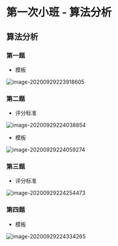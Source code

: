 # 第一次小班 - 算法分析

## 算法分析

### 第一题

* 模板

![image-20200929223918605](https://gitee.com/Monkeyman520/MonkeyImgURL/raw/master/img/image-20200929223918605.png)

### 第二题

* 评分标准

![image-20200929224038854](https://gitee.com/Monkeyman520/MonkeyImgURL/raw/master/img/image-20200929224038854.png)

* 模板

![image-20200929224059274](https://gitee.com/Monkeyman520/MonkeyImgURL/raw/master/img/image-20200929224059274.png)

### 第三题

* 评分标准

![image-20200929224254473](https://gitee.com/Monkeyman520/MonkeyImgURL/raw/master/img/image-20200929224254473.png)

### 第四题

* 模板

![image-20200929224334265](https://gitee.com/Monkeyman520/MonkeyImgURL/raw/master/img/image-20200929224334265.png)

